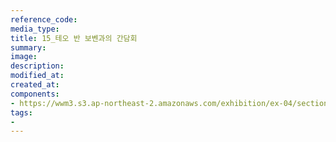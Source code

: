 ```yaml
---
reference_code:
media_type:
title: 15_테오 반 보벤과의 간담회
summary:
image:
description:
modified_at:
created_at:
components:
- https://wwm3.s3.ap-northeast-2.amazonaws.com/exhibition/ex-04/section-02/15_테오+반+보벤과의+간담회.JPG
tags:
-
---
```


